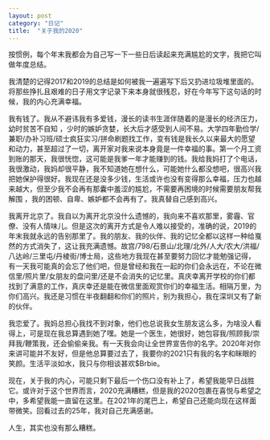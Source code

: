 ```yaml
---
layout: post
category: "日记"
title:  "关于我的2020"
---
```


按惯例，每个年末我都会为自己写一下一些日后读起来充满尴尬的文字，我把它叫做年度总结。

我清楚的记得2017和2019的总结是如何被我一遍遍写下后又扔进垃圾堆里面的。将那些挣扎且艰难的日子用文字记录下来本身就很残忍，好在今年写下这句话的时候，我的内心充满幸福。

我有钱了。我从不避讳我有多爱钱，漫长的读书生涯伴随着的是漫长的经济压力，幼时贫苦不自知 ，少时的嫉妒贪婪，长大后才感受到人间不易。大学四年勤俭学/兼职/办补习班/硕士疯狂实习/拼命刷题找工作，变有钱是我长久以来最大的愿望和动力，甚至超过了一切，离开家对我来说本身竟是一件幸福的事。第一个月工资到账的那天，我很恍惚，这可能是我爹一年才能赚到的钱。我给我妈打了个电话，我很激动，我妈却很平静，我不知道她在想什么，可能她什么都没想吧，很高兴我把她保护得很好。我现在还是没多少钱，生活或许也没有变得那么幸福，压力也越来越大，但至少我不会再有那囊中羞涩的尴尬，不需要再困境的时候需要朋友帮我解围 ，我的困顿、自卑、嫉妒都不会再有了。我真替自己感到高兴。

我离开北京了。我自以为离开北京没什么遗憾的，我向来不喜欢那里，雾霾、官僚、没有人情味儿。但是这次的离开方式是令人难以接受的，准确的说，2019的年末我就永远的告别那里了。我的朋友、我的伙伴、我的记忆全都以这样一种给戛然的方式消失了，这让我充满遗憾。故宫/798/石景山/北理/北外/人大/农大/洪福/八达岭/三里屯/丹棱街/博士局，这些地方我现在甚至要努力回忆才能勉强记得，有一天我可能真的会忘了他们吧，但是曾经和我在一起的你们会永远在，不论在微信里/照片里/女朋友的盘问里/还是不会消失的记忆里。真庆幸离开学校的你们都找到了满意的工作，真庆幸还是能在微信里面观赏你们的幸福生活。相隔万里，为你们高兴。我还是习惯在半夜翻翻和你们的照片，别为我担心，我在深圳又有了新的伙伴。

我恋爱了。我妈总担心我找不到对象，他们也总说我女生朋友这么多，为啥没人看得上，可是现在我总算遇到她了嘿。她是一个医生，她很好，她包容我/照顾我/崇拜我/鞭策我，还会偷偷亲我。有一天我会向让全世界宣告你的名字。2020年对你来讲可能并不友好，但是他总算要过去了，我要你的2021只有我的名字和眯眼的笑颜。生活平淡如水，我只与你相谈甚欢$Brbie。

现在，关于我的内心，可能只剩下最后一个伤口没有补上了，希望我能早日战胜它。或许对于这个世界而言，2020充满糟糕，但是我的2020包裹在喜悦与希望之中，多希望我能一直留在这里。在2021年的尾巴上，希望自己还能向现在这样面带微笑。回看过去的25年，我对自己充满感谢。

人生，其实也没有那么糟糕。

